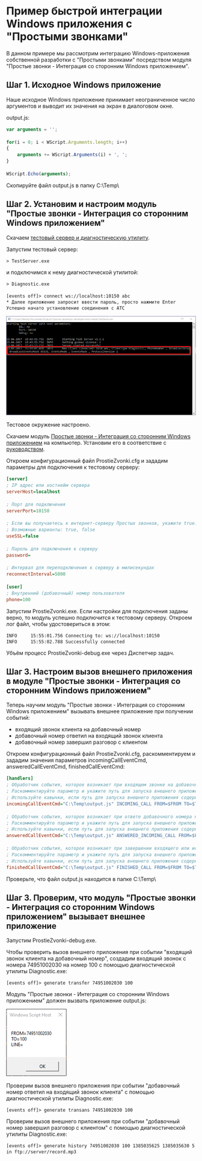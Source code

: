 Пример быстрой интеграции Windows приложения с "Простыми звонками"
==========================================================

В данном примере мы рассмотрим интеграцию Windows-приложения собственной разработки с "Простыми звонками" посредством модуля "Простые звонки - Интеграция со сторонним Windows приложением". 


Шаг 1. Исходное Windows приложение
--------------------------

Наше исходное Windows приложение принимает неограниченное число аргументов и выводит их значения на экран в диалоговом окне.

output.js:

```js
var arguments = '';

for(i = 0; i < WScript.Arguments.length; i++) 
{
	arguments += WScript.Arguments(i) + ', ';	
} 

WScript.Echo(arguments);
```

Скопируйте файл output.js в папку C:\Temp\

Шаг 2. Установим и настроим модуль "Простые звонки - Интеграция со сторонним Windows приложением"
--------------------------------------

Скачаем [тестовый сервер и диагностическую утилиту](https://github.com/vedisoft/pz-developer-tools).

Запустим тестовый сервер:

```
> TestServer.exe
```
	
и подключимся к нему диагностической утилитой:

```
> Diagnostic.exe

[events off]> connect ws://localhost:10150 abc
* Далее приложение запросит ввести пароль, просто нажмите Enter
Успешно начато установление соединения с АТС
```

![Соединение установлено](https://github.com/vedisoft/windows-console-tool/blob/0a45331dbcecb832f7cfb262a3937c4d4327a823/testserver-success.png)

Тестовое окружение настроено.

Скачаем модуль [Простые звонки - Интеграция со сторонним Windows приложением](http://prostiezvonki.ru/installs/ProstieZvonki_Integraciya_s_Windows_Prilozheniem.zip) на компьютер. Установим его в соответствие с [руководством](http://prostiezvonki.ru/documents/Ustanovka_nastroyka_Integraciya_s_Windows_Prilozheniem.pdf).

Откроем конфигурационный файл ProstieZvonki.cfg и зададим параметры для подключения к тестовому серверу:

```ini
[server]
; IP адрес или хостнейм сервера
serverHost=localhost

; Порт для подключения
serverPort=10150

; Если вы получаетесь к интернет-серверу Простых звонков, укажите true.
; Возможные варианты: true, false
useSSL=false

; Пароль для подключения к серверу
password=

; Интервал для переподключения к серверу в милисекундах
reconnectInterval=5000

[user]
; Внутренний (добавочный) номер пользователя
phone=100
```

Запустим ProstieZvonki.exe. Если настройки для подключения заданы верно, то модуль успешно подключится к тестовому серверу. Откроем лог файл, чтобы удостовериться в этом:

```
INFO     15:55:01.756 Connecting to: ws://localhost:10150
INFO     15:55:02.788 Successfully connected
```

Убъём процесс ProstieZvonki-debug.exe через Диспетчер задач.


Шаг 3. Настроим вызов внешнего приложения в модуле "Простые звонки - Интеграция со сторонним Windows приложением"
--------------------------------------

Теперь научим модуль "Простые звонки - Интеграция со сторонним Windows приложением" вызывать внешнее приложение при получении событий:
- входящий звонок клиента на добавочный номер
- добавочный номер ответил на входящий звонок клиента
- добавочный номер завершил разговор с клиентом

Откроем конфигурационный файл ProstieZvonki.cfg, раскомментируем и зададим значения параметров incomingCallEventCmd, answeredCallEventCmd, finishedCallEventCmd:

```ini
[handlers]
; Обработчик события, которое возникает при входящем звонке на добавочный номер (зазвонил телефон). 
; Раскомментируйте параметр и укажите путь для запуска внешнего приложения. 
; Используйте кавычки, если путь для запуска внешнего приложения содержит пробелы.
incomingCallEventCmd="C:\Temp\output.js" INCOMING_CALL FROM=$FROM TO=$TO LINE=$LINE

; Обработчик события, которое возникает при ответе добавочного номера на входящий звонок (пользователь поднял трубку). 
; Раскомментируйте параметр и укажите путь для запуска внешнего приложения. 
; Используйте кавычки, если путь для запуска внешнего приложения содержит пробелы.
answeredCallEventCmd="C:\Temp\output.js" ANSWERED_INCOMING_CALL FROM=$FROM TO=$TO LINE=$LINE

; Обработчик события, которое возникает при завершении входящего или исходящего звонка на добавочном номере (сотрудник положил трубку). 
; Раскомментируйте параметр и укажите путь для запуска внешнего приложения. 
; Используйте кавычки, если путь для запуска внешнего приложения содержит пробелы.
finishedCallEventCmd="C:\Temp\output.js" FINISHED_CALL FROM=$FROM TO=$TO DATE=$DATE AUDIO=$AUDIO DURATION=$DURATION DIRECTION=$DIRECTION LINE=$LINE
```

Проверьте, что файл output.js находится в папке C:\Temp\

Шаг 3. Проверим, что модуль "Простые звонки - Интеграция со сторонним Windows приложением" вызывает внешнее приложение
--------------------------------------

Запустим ProstieZvonki-debug.exe. 

Чтобы проверить вызов внешнего приложения при событии "входящий звонок клиента на добавочный номер", создадим входящий звонок с номера 74951002030 на номер 100 с помощью диагностической утилиты Diagnostic.exe:

```
[events off]> generate transfer 74951002030 100
```

Модуль "Простые звонки - Интеграция со сторонним Windows приложением" должен вызвать приложение output.js:

![Всплывающая карточка при входящем звонке](https://github.com/vedisoft/windows-console-tool/blob/master/incoming-call.png)

Проверим вызов внешнего приложения при событии "добавочный номер ответил на входящий звонок клиента" с помощью диагностической утилиты Diagnostic.exe:

```
[events off]> generate transans 74951002030 100
```

Проверим вызов внешнего приложения при событии "добавочный номер завершил разговор с клиентом" с помощью диагностической утилиты Diagnostic.exe:

```
[events off]> generate history 74951002030 100 1385035625 1385035630 5 in ftp://server/record.mp3
```
